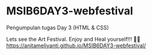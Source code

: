 # MSIB6DAY3-webfestival
Pengumpulan tugas Day 3 (HTML &amp; CSS)

Lets see the Art Festival. Enjoy and Heal yourself!!! 🎈🎈
https://anitameliyanti.github.io/MSIB6DAY3-webfestival/
